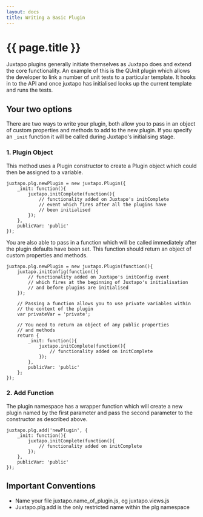 ```yaml
---
layout: docs
title: Writing a Basic Plugin
---
```


{{ page.title }}
================

Juxtapo plugins generally initiate themselves as Juxtapo does and extend the core functionality. An example of this is the QUnit plugin
which allows the developer to link a number of unit tests to a particular template. It hooks in to the API and once juxtapo has
initialised looks up the current template and runs the tests.

## Your two options

There are two ways to write your plugin, both allow you to pass in an object of custom properties and methods to add to the new plugin. If you specify an `_init` function it will be called during Juxtapo's initialising stage.

### 1. Plugin Object

This method uses a Plugin constructor to create a Plugin object which could then be assigned to a variable.

	juxtapo.plg.newPlugin = new juxtapo.Plugin({
		_init: function(){
			juxtapo.initComplete(function(){
				// functionality added on Juxtapo's initComplete
				// event which fires after all the plugins have
				// been initialised
			});
		},
		publicVar: 'public'
	});

You are also able to pass in a function which will be called immediately after the plugin defaults have been set. This function should return an object of custom properties and methods.

	juxtapo.plg.newPlugin = new juxtapo.Plugin(function(){
		juxtapo.initConfig(function(){
			// functionality added on Juxtapo's initConfig event
			// which fires at the beginning of Juxtapo's initialisation
			// and before plugins are initialised
		});
		
		// Passing a function allows you to use private variables within 
		// the context of the plugin
		var privateVar = 'private';
		
		// You need to return an object of any public properties
		// and methods
		return {
			_init: function(){
				juxtapo.initComplete(function(){
					// functionality added on initComplete
				});
			},
			publicVar: 'public'
		};
	});

### 2. Add Function

The plugin namespace has a wrapper function which will create a new plugin named by the first parameter and pass the second parameter to the constructor as described above.

	juxtapo.plg.add('newPlugin', {
		_init: function(){
			juxtapo.initComplete(function(){
				// functionality added on initComplete
			});
		},
		publicVar: 'public'
	});
	
## Important Conventions

* Name your file juxtapo.name_of_plugin.js, eg juxtapo.views.js
* Juxtapo.plg.add is the only restricted name within the plg namespace